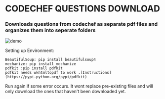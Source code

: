 # CODECHEF QUESTIONS DOWNLOAD
### Downloads questions from codechef as separate pdf files and organizes them into seperate folders

![demo](https://user-images.githubusercontent.com/17715883/32132278-bc4c102c-bbde-11e7-8edd-f83f3476d299.png)


Setting up Environment:
```
BeautifulSoup: pip install beautifulsoup4
mechanize: pip install mechanize
pdfkit :pip install pdfkit
pdfkit needs wkhtmltopdf to work .[Instructions] (https://pypi.python.org/pypi/pdfkit)
```

Run again if some error occurs. It wont replace pre-existing files and will only download the ones that haven't been downloaded yet.
